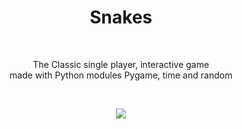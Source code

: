 <h1 align="center">Snakes</h1><br/>
<p align="center">The Classic single player, interactive game<br/>made with Python modules Pygame, time and random</p><br/>
<p align="center"><img src="https://raw.githubusercontent.com/salonibanerjee/salonibanerjee.github.io/master/images/i-snakes.gif"/></p> 
